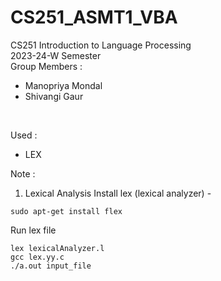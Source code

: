 # CS251_ASMT1_VBA

CS251 Introduction to Language Processing 
<br>
2023-24-W Semester
<br>
Group Members : <br>
- Manopriya Mondal <br>
- Shivangi Gaur <br>

<br>

Used : <br>
- LEX <br>


Note : <br>
1. Lexical Analysis
Install lex (lexical analyzer) -
```
sudo apt-get install flex
```
Run lex file 
```
lex lexicalAnalyzer.l
gcc lex.yy.c
./a.out input_file
```
